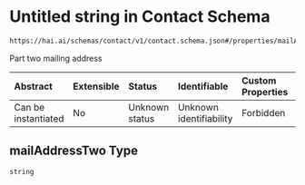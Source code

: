 # Untitled string in Contact Schema

```txt
https://hai.ai/schemas/contact/v1/contact.schema.json#/properties/mailAddressTwo
```

Part two mailing address

| Abstract            | Extensible | Status         | Identifiable            | Custom Properties | Additional Properties | Access Restrictions | Defined In                                                                                              |
| :------------------ | :--------- | :------------- | :---------------------- | :---------------- | :-------------------- | :------------------ | :------------------------------------------------------------------------------------------------------ |
| Can be instantiated | No         | Unknown status | Unknown identifiability | Forbidden         | Allowed               | none                | [contact.schema.json\*](../../schemas/components/contact/v1/contact.schema.json "open original schema") |

## mailAddressTwo Type

`string`
